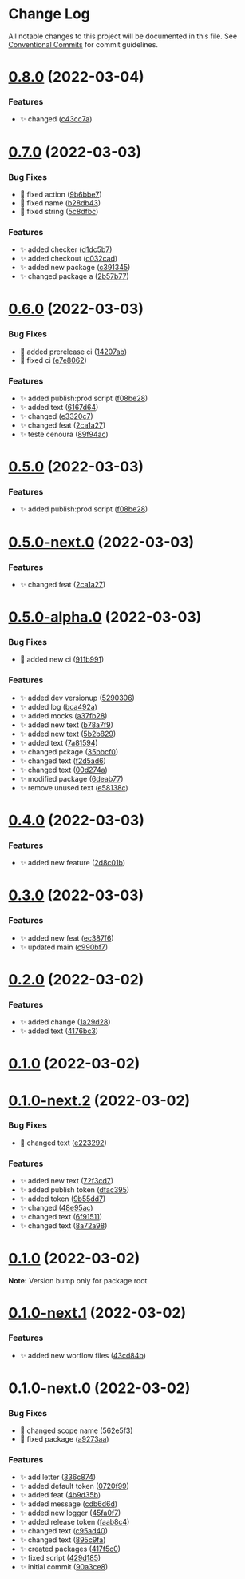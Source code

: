 # Change Log

All notable changes to this project will be documented in this file.
See [Conventional Commits](https://conventionalcommits.org) for commit guidelines.

# [0.8.0](https://github.com/Timfts/monorepo-workflow/compare/v0.7.0...v0.8.0) (2022-03-04)


### Features

* ✨ changed ([c43cc7a](https://github.com/Timfts/monorepo-workflow/commit/c43cc7a28ecfd6eee4dd457208cf793ee022614c))





# [0.7.0](https://github.com/Timfts/monorepo-workflow/compare/v0.6.0...v0.7.0) (2022-03-03)


### Bug Fixes

* 🐛 fixed action ([9b6bbe7](https://github.com/Timfts/monorepo-workflow/commit/9b6bbe76f4e4c992b07283709f60ac0efcefca34))
* 🐛 fixed name ([b28db43](https://github.com/Timfts/monorepo-workflow/commit/b28db43af4f08a573edc3c243b492f08291d2f00))
* 🐛 fixed string ([5c8dfbc](https://github.com/Timfts/monorepo-workflow/commit/5c8dfbc983f33abd4f26e0d1f750e84f956e5c84))


### Features

* ✨ added checker ([d1dc5b7](https://github.com/Timfts/monorepo-workflow/commit/d1dc5b7d90f74b890302a1a50f60bf6e06c48bb3))
* ✨ added checkout ([c032cad](https://github.com/Timfts/monorepo-workflow/commit/c032cad14060a0ad02ad46e4dc07c17a274d5d6f))
* ✨ added new package ([c391345](https://github.com/Timfts/monorepo-workflow/commit/c391345e5d2748ac5ac1410fc0d53c6847c2e984))
* ✨ changed package a ([2b57b77](https://github.com/Timfts/monorepo-workflow/commit/2b57b77bd5c574cd3b546525ae621618d4e5944d))





# [0.6.0](https://github.com/Timfts/monorepo-workflow/compare/v0.5.0-alpha.0...v0.6.0) (2022-03-03)


### Bug Fixes

* 🐛 added prerelease ci ([14207ab](https://github.com/Timfts/monorepo-workflow/commit/14207ab3764cc731ad3e6c768f7735c2ab050c26))
* 🐛 fixed ci ([e7e8062](https://github.com/Timfts/monorepo-workflow/commit/e7e8062f93cf44449e4ede676cc652a77f5407bb))


### Features

* ✨ added publish:prod script ([f08be28](https://github.com/Timfts/monorepo-workflow/commit/f08be2833bd2dd025f6a0e5e3d7a14a9805c35e1))
* ✨ added text ([6167d64](https://github.com/Timfts/monorepo-workflow/commit/6167d645b012fe7d6f06c046c8f646c3640c781f))
* ✨ changed ([e3320c7](https://github.com/Timfts/monorepo-workflow/commit/e3320c7b06addad71ee9c046e6d399d8f659170d))
* ✨ changed feat ([2ca1a27](https://github.com/Timfts/monorepo-workflow/commit/2ca1a278a32b0c88aa95fbadc4446bce1ca9c704))
* ✨ teste cenoura ([89f94ac](https://github.com/Timfts/monorepo-workflow/commit/89f94ac60771fad6a25e0c41e1774b5a12b5b69e))





# [0.5.0](https://github.com/Timfts/monorepo-workflow/compare/v0.5.0-next.0...v0.5.0) (2022-03-03)


### Features

* ✨ added publish:prod script ([f08be28](https://github.com/Timfts/monorepo-workflow/commit/f08be2833bd2dd025f6a0e5e3d7a14a9805c35e1))





# [0.5.0-next.0](https://github.com/Timfts/monorepo-workflow/compare/v0.5.0-alpha.0...v0.5.0-next.0) (2022-03-03)


### Features

* ✨ changed feat ([2ca1a27](https://github.com/Timfts/monorepo-workflow/commit/2ca1a278a32b0c88aa95fbadc4446bce1ca9c704))





# [0.5.0-alpha.0](https://github.com/Timfts/monorepo-workflow/compare/v0.4.0...v0.5.0-alpha.0) (2022-03-03)


### Bug Fixes

* 🐛 added new ci ([911b991](https://github.com/Timfts/monorepo-workflow/commit/911b9916620dc1bea193871fe6400cdfb542b512))


### Features

* ✨ added dev versionup ([5290306](https://github.com/Timfts/monorepo-workflow/commit/52903069f8eae1539864ea2e4ba0bb0036d49cd0))
* ✨ added log ([bca492a](https://github.com/Timfts/monorepo-workflow/commit/bca492a04d892f4b4b1429f3d0ebd997bbed1d60))
* ✨ added mocks ([a37fb28](https://github.com/Timfts/monorepo-workflow/commit/a37fb289c49691b6a2b3d7b5c9a6823eebfacaf8))
* ✨ added new text ([b78a7f9](https://github.com/Timfts/monorepo-workflow/commit/b78a7f9cdca737f1f06fa50cc3a323f2f9fedcfa))
* ✨ added new text ([5b2b829](https://github.com/Timfts/monorepo-workflow/commit/5b2b829012890c54c625537e51c495221ad494d0))
* ✨ added text ([7a81594](https://github.com/Timfts/monorepo-workflow/commit/7a815942293089f0188638fe7b602b49e014c200))
* ✨ changed pckage ([35bbcf0](https://github.com/Timfts/monorepo-workflow/commit/35bbcf007daed9b2663c0f4af8f8bc428f1a6402))
* ✨ changed text ([f2d5ad6](https://github.com/Timfts/monorepo-workflow/commit/f2d5ad6af7f7dab68196f651ba9cc8ab492d1023))
* ✨ changed text ([00d274a](https://github.com/Timfts/monorepo-workflow/commit/00d274a12e2c81ecf9d01b737d4e0710954a297b))
* ✨ modified package ([6deab77](https://github.com/Timfts/monorepo-workflow/commit/6deab77e18cf037660e356d7d3fb997f570684d0))
* ✨ remove unused text ([e58138c](https://github.com/Timfts/monorepo-workflow/commit/e58138c837df28a20b7f0cd4ad799f87c47a788e))





# [0.4.0](https://github.com/Timfts/monorepo-workflow/compare/v0.3.0...v0.4.0) (2022-03-03)


### Features

* ✨ added new feature ([2d8c01b](https://github.com/Timfts/monorepo-workflow/commit/2d8c01bd1217d3e1f92450e8f170e049d64df9d3))





# [0.3.0](https://github.com/Timfts/monorepo-workflow/compare/v0.2.0...v0.3.0) (2022-03-03)


### Features

* ✨ added new feat ([ec387f6](https://github.com/Timfts/monorepo-workflow/commit/ec387f6ca44e6637cddacd68ba5f12b07ba78f53))
* ✨ updated main ([c990bf7](https://github.com/Timfts/monorepo-workflow/commit/c990bf70335612877c7fc06b66afbca6343ccae5))





# [0.2.0](https://github.com/Timfts/monorepo-workflow/compare/v0.1.0-next.2...v0.2.0) (2022-03-02)


### Features

* ✨ added change ([1a29d28](https://github.com/Timfts/monorepo-workflow/commit/1a29d28d39e74b31f77bb66a3bd484210783e8a2))
* ✨ added text ([4176bc3](https://github.com/Timfts/monorepo-workflow/commit/4176bc3136df88522bca0662a8777c31ff547be4))



# [0.1.0](https://github.com/Timfts/monorepo-workflow/compare/v0.1.0-next.1...v0.1.0) (2022-03-02)





# [0.1.0-next.2](https://github.com/Timfts/monorepo-workflow/compare/v0.1.0-next.1...v0.1.0-next.2) (2022-03-02)


### Bug Fixes

* 🐛 changed text ([e223292](https://github.com/Timfts/monorepo-workflow/commit/e223292328bd0c62f5d60fb880c2f853a13d1c2e))


### Features

* ✨ added new text ([72f3cd7](https://github.com/Timfts/monorepo-workflow/commit/72f3cd7632d27ffd9d38c7e4572642d95f2e7d4b))
* ✨ added publish token ([dfac395](https://github.com/Timfts/monorepo-workflow/commit/dfac3958e002f4079c56ef27b5afe757b25e1c9e))
* ✨ added token ([9b55dd7](https://github.com/Timfts/monorepo-workflow/commit/9b55dd79e07b4e9aa1c5e0b8e5bd5a30be0063c9))
* ✨ changed ([48e95ac](https://github.com/Timfts/monorepo-workflow/commit/48e95ac7668dd17ad7fe70ed02c3a0d20781a738))
* ✨ changed text ([6f91511](https://github.com/Timfts/monorepo-workflow/commit/6f91511f9457eb5a6b92106d561d52d4614a2b75))
* ✨ changed text ([8a72a98](https://github.com/Timfts/monorepo-workflow/commit/8a72a987d7cc3c9641ff6461d51c5f724a0ca5b3))
# [0.1.0](https://github.com/Timfts/monorepo-workflow/compare/v0.1.0-next.1...v0.1.0) (2022-03-02)

**Note:** Version bump only for package root





# [0.1.0-next.1](https://github.com/Timfts/monorepo-workflow/compare/v0.1.0-next.0...v0.1.0-next.1) (2022-03-02)


### Features

* ✨ added new worflow files ([43cd84b](https://github.com/Timfts/monorepo-workflow/commit/43cd84b758ec86347ecb43ebae5aca799b010d0c))





# 0.1.0-next.0 (2022-03-02)


### Bug Fixes

* 🐛 changed scope name ([562e5f3](https://github.com/Timfts/monorepo-workflow/commit/562e5f34f3e10d52e358e1d9bbd217e5573c0cfa))
* 🐛 fixed package ([a9273aa](https://github.com/Timfts/monorepo-workflow/commit/a9273aad264e78153f6236957066c4bd483ae3b1))


### Features

* ✨ add letter ([336c874](https://github.com/Timfts/monorepo-workflow/commit/336c874335026fba1efbca319a19c063c6015431))
* ✨ added default token ([0720f99](https://github.com/Timfts/monorepo-workflow/commit/0720f999060bedba4aaa773ff970856e09101bb4))
* ✨ added feat ([4b9d35b](https://github.com/Timfts/monorepo-workflow/commit/4b9d35b5a4674935e68fe341471c35d14f0b70d2))
* ✨ added message ([cdb6d6d](https://github.com/Timfts/monorepo-workflow/commit/cdb6d6d92253ebd8d5f9aacdf445b6e0c8dcb603))
* ✨ added new logger ([45fa0f7](https://github.com/Timfts/monorepo-workflow/commit/45fa0f7563b58655afa9398ef8db5788db5f7072))
* ✨ added release token ([faab8c4](https://github.com/Timfts/monorepo-workflow/commit/faab8c40a73143603751f8adcd55d05e0aac3458))
* ✨ changed text ([c95ad40](https://github.com/Timfts/monorepo-workflow/commit/c95ad4078e384c2e432df7d2356e76f609c6d01e))
* ✨ changed text ([895c9fa](https://github.com/Timfts/monorepo-workflow/commit/895c9fa60d4a9157122c163d1f35829ee480cc85))
* ✨ created packages ([417f5c0](https://github.com/Timfts/monorepo-workflow/commit/417f5c05553378210998f584fe0a2cb504bf8802))
* ✨ fixed script ([429d185](https://github.com/Timfts/monorepo-workflow/commit/429d185bad26eb6a2256bd123899746da513ebf7))
* ✨ initial commit ([90a3ce8](https://github.com/Timfts/monorepo-workflow/commit/90a3ce871e0de4e9b06de1461bad9458531f79b5))
